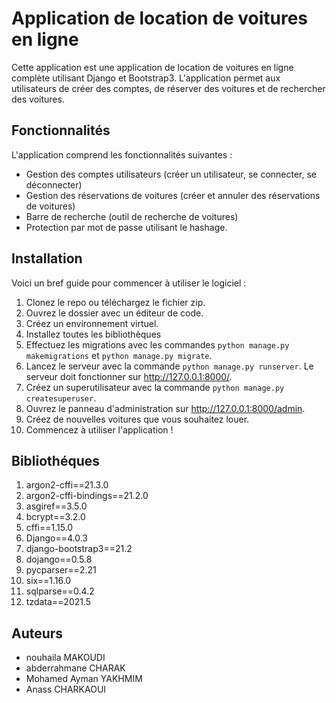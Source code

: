# Application de location de voitures en ligne

Cette application est une application de location de voitures en ligne complète utilisant Django et Bootstrap3. L'application permet aux utilisateurs de créer des comptes, de réserver des voitures et de rechercher des voitures.

## Fonctionnalités

L'application comprend les fonctionnalités suivantes :

- Gestion des comptes utilisateurs (créer un utilisateur, se connecter, se déconnecter)
- Gestion des réservations de voitures (créer et annuler des réservations de voitures)
- Barre de recherche (outil de recherche de voitures)
- Protection par mot de passe utilisant le hashage.

## Installation

Voici un bref guide pour commencer à utiliser le logiciel :

1. Clonez le repo ou téléchargez le fichier zip.
2. Ouvrez le dossier avec un éditeur de code.
3. Créez un environnement virtuel.
4. Installez toutes les bibliothèques 
5. Effectuez les migrations avec les commandes `python manage.py makemigrations` et `python manage.py migrate`.
6. Lancez le serveur avec la commande `python manage.py runserver`. Le serveur doit fonctionner sur http://127.0.0.1:8000/.
7. Créez un superutilisateur avec la commande `python manage.py createsuperuser`.
8. Ouvrez le panneau d'administration sur http://127.0.0.1:8000/admin.
9. Créez de nouvelles voitures que vous souhaitez louer.
10. Commencez à utiliser l'application !

## Bibliothéques

1. argon2-cffi==21.3.0
2. argon2-cffi-bindings==21.2.0
3. asgiref==3.5.0
4. bcrypt==3.2.0
5. cffi==1.15.0
6. Django==4.0.3
7. django-bootstrap3==21.2
8. dojango==0.5.8
9. pycparser==2.21
10. six==1.16.0
11. sqlparse==0.4.2
12. tzdata==2021.5





## Auteurs

- nouhaila MAKOUDI
- abderrahmane CHARAK
- Mohamed Ayman YAKHMIM
- Anass CHARKAOUI
